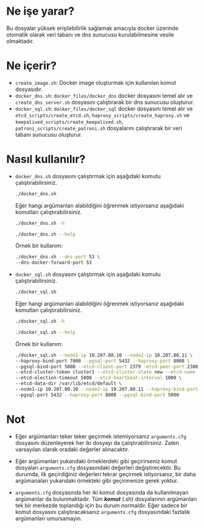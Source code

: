# Ne işe yarar?

Bu dosyalar yüksek erişilebilirlik sağlamak amacıyla docker üzerinde otomatik olarak veri tabanı ve dns sunucusu kurulabilmesine vesile olmaktadır.

# Ne içerir?

- `create_image.sh`: Docker image oluşturmak için kullanılan komut dosyasıdır.
- `docker_dns.sh`: `docker_files/docker_dns` docker dosyasını temel alır ve `create_dns_server.sh` dosyasını çalıştırarak bir dns sunucusu oluşturur.
- `docker_sql.sh`: `docker_files/docker_sql` docker dosyasını temel alır ve `etcd_scripts/create_etcd.sh`, `haproxy_scripts/create_haproxy.sh` ve `keepalived_scripts/create_keepalived.sh`, `patroni_scripts/create_patroni.sh` dosyalarını çalıştırarak bir veri tabanı sunucusu oluşturur.

# Nasıl kullanılır?

- `docker_dns.sh` dosyasını çalıştırmak için aşağıdaki komutu çalıştırabilirsiniz.

    ```bash
    ./docker_dns.sh
    ```

    Eğer hangi argümanları alabildiğini öğrenmek istiyorsanız aşağıdaki komutları çalıştırabilirsiniz.

    ```bash
    ./docker_dns.sh -h
    ```
    ```bash
    ./docker_dns.sh --help
    ```

    Örnek bir kullanım:

    ```bash
    ./docker_dns.sh --dns-port 53 \
    --dns-docker-forward-port 53
    ```

- `docker_sql.sh` dosyasını çalıştırmak için aşağıdaki komutu çalıştırabilirsiniz.

    ```bash
    ./docker_sql.sh
    ```

    Eğer hangi argümanları alabildiğini öğrenmek istiyorsanız aşağıdaki komutları çalıştırabilirsiniz.

    ```bash
    ./docker_sql.sh -h
    ```
    ```bash
    ./docker_sql.sh --help
    ```

    Örnek bir kullanım:

    ```bash
    ./docker_sql.sh --node1-ip 10.207.80.10 --node2-ip 10.207.80.11 \
    --haproxy-bind-port 7000 --pgsql-port 5432 --haproxy-port 8008 \
    --pgsql-bind-port 5000 --etcd-client-port 2379 -etcd-peer-port 2380 \
    --etcd-cluster-token cluster1 --etcd-cluster-state new --etcd-name etcd1 \
    --etcd-election-timeout 5000 --etcd-heartbeat-interval 1000 \
    --etcd-data-dir /var/lib/etcd/default \
    --node1-ip 10.207.80.10 --node2-ip 10.207.80.11 --haproxy-bind-port 7000 \
    --pgsql-port 5432 --haproxy-port 8008 --pgsql-bind-port 5000
    ```

# Not

- Eğer argümanları teker teker geçirmek istemiyorsanız `arguments.cfg` dosyasını düzenleyerek her iki dosyayı da çalıştırabilirsiniz. Zaten varsayılan olarak oradaki değerler alınacaktır.

- Eğer argümanları yukarıdaki örneklerdeki gibi geçirirseniz komut dosyaları `arguments.cfg` dosyasındaki değerleri değiştirecektir. Bu durumda, ilk geçirdiğiniz değerleri tekrar geçirmek istiyorsanız, bir daha argümanaları yukarıdaki örnekteki gibi geçirmenize gerek yoktur.

- `arguments.cfg` dosyasında her iki komut dosyasında da kullanılmayan argümanlar da bulunmaktadır. Tüm ***komut*** (.sh) dosyalarının argümanları tek bir merkezde toplandığı için bu durum normaldir. Eğer sadece bir komut dosyasını çalıştıracaksanız `arguments.cfg` dosyasındaki fazlalık argümanları umursamayın.